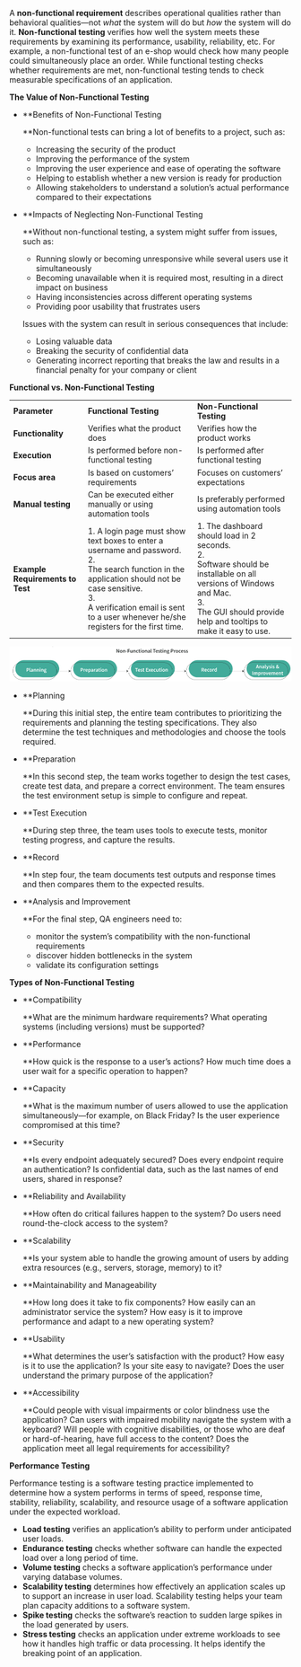 A **non-functional requirement** describes operational qualities rather than behavioral qualities—not _what_ the system will do but _how_ the system will do it. **Non-functional testing** verifies how well the system meets these requirements by examining its performance, usability, reliability, etc. For example, a non-functional test of an e-shop would check how many people could simultaneously place an order. While functional testing checks whether requirements are met, non-functional testing tends to check measurable specifications of an application.

**The Value of Non-Functional Testing**

- **Benefits of Non-Functional Testing  
      
    **Non-functional tests can bring a lot of benefits to a project, such as:
    - Increasing the security of the product
    - Improving the performance of the system
    - Improving the user experience and ease of operating the software
    - Helping to establish whether a new version is ready for production
    - Allowing stakeholders to understand a solution’s actual performance compared to their expectations
- **Impacts of Neglecting Non-Functional Testing  
      
    **Without non-functional testing, a system might suffer from issues, such as:
    
    - Running slowly or becoming unresponsive while several users use it simultaneously
    - Becoming unavailable when it is required most, resulting in a direct impact on business
    - Having inconsistencies across different operating systems
    - Providing poor usability that frustrates users
    
    Issues with the system can result in serious consequences that include:
    
    - Losing valuable data
    - Breaking the security of confidential data
    - Generating incorrect reporting that breaks the law and results in a financial penalty for your company or client

**Functional vs. Non-Functional Testing**

|   |   |   |
|---|---|---|
|**Parameter**|**Functional Testing**|**Non-Functional Testing**|
|**Functionality**|Verifies what the product does|Verifies how the product works|
|**Execution**|Is performed before non-functional testing|Is performed after functional testing|
|**Focus area**|Is based on customers’ requirements|Focuses on customers’ expectations|
|**Manual testing**|Can be executed either manually or using automation tools|Is preferably performed using automation tools|
|**Example Requirements to Test**|1. A login page must show text boxes to enter a username and password.  <br>2.  <br>The search function in the application should not be case sensitive.  <br>3.  <br>A verification email is sent to a user whenever he/she registers for the first time.|1. The dashboard should load in 2 seconds.  <br>2.  <br>Software should be installable on all versions of Windows and Mac.  <br>3.  <br>The GUI should provide help and tooltips to make it easy to use.|

![5.png](_img/5.png)

- **Planning  
      
    **During this initial step, the entire team contributes to prioritizing the requirements and planning the testing specifications. They also determine the test techniques and methodologies and choose the tools required.
- **Preparation  
      
    **In this second step, the team works together to design the test cases, create test data, and prepare a correct environment. The team ensures the test environment setup is simple to configure and repeat.
- **Test Execution  
      
    **During step three, the team uses tools to execute tests, monitor testing progress, and capture the results.
- **Record  
      
    **In step four, the team documents test outputs and response times and then compares them to the expected results.
- **Analysis and Improvement  
      
    **For the final step, QA engineers need to:
    - monitor the system’s compatibility with the non-functional requirements
    - discover hidden bottlenecks in the system
    - validate its configuration settings

**Types of Non-Functional Testing**

- **Compatibility  
      
    **What are the minimum hardware requirements? What operating systems (including versions) must be supported?
- **Performance  
      
    **How quick is the response to a user’s actions? How much time does a user wait for a specific operation to happen?
- **Capacity  
      
    **What is the maximum number of users allowed to use the application simultaneously—for example, on Black Friday? Is the user experience compromised at this time?
- **Security  
      
    **Is every endpoint adequately secured? Does every endpoint require an authentication? Is confidential data, such as the last names of end users, shared in response?
- **Reliability and Availability  
      
    **How often do critical failures happen to the system? Do users need round-the-clock access to the system?
- **Scalability  
      
    **Is your system able to handle the growing amount of users by adding extra resources (e.g., servers, storage, memory) to it?
- **Maintainability and Manageability  
      
    **How long does it take to fix components? How easily can an administrator service the system? How easy is it to improve performance and adapt to a new operating system?
- **Usability  
      
    **What determines the user’s satisfaction with the product? How easy is it to use the application? Is your site easy to navigate? Does the user understand the primary purpose of the application?
- **Accessibility  
      
    **Could people with visual impairments or color blindness use the application? Can users with impaired mobility navigate the system with a keyboard? Will people with cognitive disabilities, or those who are deaf or hard-of-hearing, have full access to the content? Does the application meet all legal requirements for accessibility?

**Performance Testing**

Performance testing is a software testing practice implemented to determine how a system performs in terms of speed, response time, stability, reliability, scalability, and resource usage of a software application under the expected workload.

- **Load testing** verifies an application’s ability to perform under anticipated user loads.
- **Endurance testing** checks whether software can handle the expected load over a long period of time.
- **Volume testing** checks a software application’s performance under varying database volumes.
- **Scalability testing** determines how effectively an application scales up to support an increase in user load. Scalability testing helps your team plan capacity additions to a software system.
- **Spike testing** checks the software’s reaction to sudden large spikes in the load generated by users.
- **Stress testing** checks an application under extreme workloads to see how it handles high traffic or data processing. It helps identify the breaking point of an application.